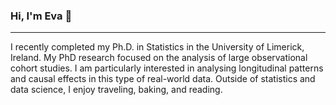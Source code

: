 ### Hi, I'm Eva 👋

***

I recently completed my Ph.D. in Statistics in the University of Limerick, Ireland. My PhD research focused on the analysis of large observational cohort studies. I am particularly interested in analysing longitudinal patterns and causal effects in this type of real-world data. Outside of statistics and data science, I enjoy traveling, baking, and reading. 

<!--
**Eva-Ryan/Eva-Ryan** is a ✨ _special_ ✨ repository because its `README.md` (this file) appears on your GitHub profile.

Here are some ideas to get you started:

- 🔭 I’m currently working on ...
- 🌱 I’m currently learning ...
- 👯 I’m looking to collaborate on ...
- 🤔 I’m looking for help with ...
- 💬 Ask me about ...
- 📫 How to reach me: ...
- 😄 Pronouns: ...
- ⚡ Fun fact: ...
-->
